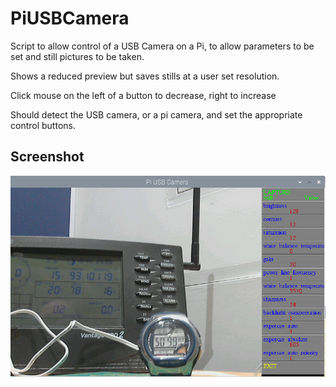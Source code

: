 # PiUSBCamera


Script to allow control of a USB Camera on a Pi, to allow parameters to be set and still pictures to be taken. 

Shows a reduced preview but saves stills at a user set resolution.

Click mouse on the left of a button to decrease, right to increase

Should detect the USB camera, or a pi camera, and set the appropriate control buttons.

## Screenshot

![screenshot](screen002.jpg)
